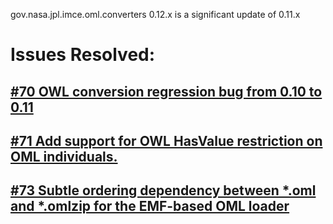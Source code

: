gov.nasa.jpl.imce.oml.converters 0.12.x is a significant update of 0.11.x

# Issues Resolved:

## [#70 OWL conversion regression bug from 0.10 to 0.11](https://github.com/JPL-IMCE/gov.nasa.jpl.imce.oml.converters/issues/70)
          
## [#71 Add support for OWL HasValue restriction on OML individuals.](https://github.com/JPL-IMCE/gov.nasa.jpl.imce.oml.converters/issues/71)

## [#73 Subtle ordering dependency between *.oml and *.omlzip for the EMF-based OML loader](https://github.com/JPL-IMCE/gov.nasa.jpl.imce.oml.converters/issues/73)
